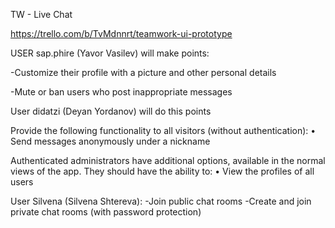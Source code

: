 TW - Live Chat

https://trello.com/b/TvMdnnrt/teamwork-ui-prototype

USER sap.phire (Yavor Vasilev) will make points:

-Customize their profile with a picture and other personal details

-Mute or ban users who post inappropriate messages

User didatzi (Deyan Yordanov) will do this points

Provide the following functionality to all visitors (without authentication):
•	Send messages anonymously under a nickname

Authenticated administrators have additional options, available in the normal views of the app. They should have the ability to:
•	View the profiles of all users


User Silvena (Silvena Shtereva):
-Join public chat rooms
-Create and join private chat rooms (with password protection)

